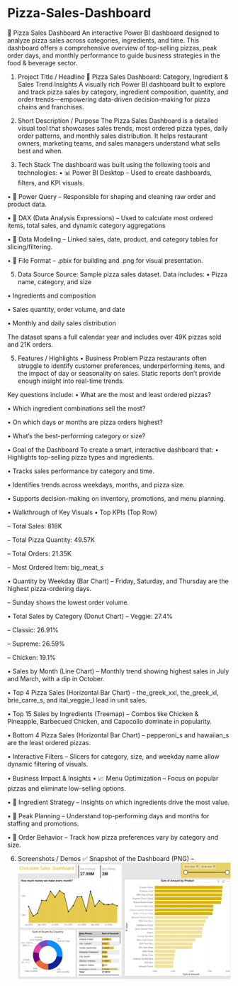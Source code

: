 # Pizza-Sales-Dashboard

🍕 Pizza Sales Dashboard
An interactive Power BI dashboard designed to analyze pizza sales across categories, ingredients, and time. This dashboard offers a comprehensive overview of top-selling pizzas, peak order days, and monthly performance to guide business strategies in the food & beverage sector.

1. Project Title / Headline
🍕 Pizza Sales Dashboard: Category, Ingredient & Sales Trend Insights
A visually rich Power BI dashboard built to explore and track pizza sales by category, ingredient composition, quantity, and order trends—empowering data-driven decision-making for pizza chains and franchises.

2. Short Description / Purpose
The Pizza Sales Dashboard is a detailed visual tool that showcases sales trends, most ordered pizza types, daily order patterns, and monthly sales distribution. It helps restaurant owners, marketing teams, and sales managers understand what sells best and when.

3. Tech Stack
The dashboard was built using the following tools and technologies:
• 📊 Power BI Desktop – Used to create dashboards, filters, and KPI visuals.

• 📂 Power Query – Responsible for shaping and cleaning raw order and product data.

• 🧠 DAX (Data Analysis Expressions) – Used to calculate most ordered items, total sales, and dynamic category aggregations

• 🧱 Data Modeling – Linked sales, date, product, and category tables for slicing/filtering.

• 📁 File Format – .pbix for building and .png for visual presentation.

5. Data Source
Source: Sample pizza sales dataset.
Data includes:
• Pizza name, category, and size

• Ingredients and composition

• Sales quantity, order volume, and date

• Monthly and daily sales distribution

The dataset spans a full calendar year and includes over 49K pizzas sold and 21K orders.

5. Features / Highlights
  • Business Problem
   Pizza restaurants often struggle to identify customer preferences, underperforming items, and the impact of day or seasonality on sales.
   Static reports don’t provide enough insight into real-time trends.

  Key questions include:
  • What are the most and least ordered pizzas?

  • Which ingredient combinations sell the most?

  • On which days or months are pizza orders highest?

  • What’s the best-performing category or size?
 
• Goal of the Dashboard
  To create a smart, interactive dashboard that:
  • Highlights top-selling pizza types and ingredients.

  • Tracks sales performance by category and time.
 
  • Identifies trends across weekdays, months, and pizza size.

  • Supports decision-making on inventory, promotions, and menu planning.

• Walkthrough of Key Visuals
  • Top KPIs (Top Row)

  – Total Sales: 818K

  – Total Pizza Quantity: 49.57K
  
  – Total Orders: 21.35K

  – Most Ordered Item: big_meat_s

• Quantity by Weekday (Bar Chart)
  – Friday, Saturday, and Thursday are the highest pizza-ordering days.

  – Sunday shows the lowest order volume.

• Total Sales by Category (Donut Chart)
  – Veggie: 27.4%

  – Classic: 26.91%

  – Supreme: 26.59%

  – Chicken: 19.1%

• Sales by Month (Line Chart)
  – Monthly trend showing highest sales in July and March, with a dip in October.

• Top 4 Pizza Sales (Horizontal Bar Chart)
  – the_greek_xxl, the_greek_xl, brie_carre_s, and ital_veggie_l lead in unit sales.

• Top 15 Sales by Ingredients (Treemap)
  – Combos like Chicken & Pineapple, Barbecued Chicken, and Capocollo dominate in popularity.

• Bottom 4 Pizza Sales (Horizontal Bar Chart)
  – pepperoni_s and hawaiian_s are the least ordered pizzas.

• Interactive Filters
  – Slicers for category, size, and weekday name allow dynamic filtering of visuals.

• Business Impact & Insights
 • 📈 Menu Optimization – Focus on popular pizzas and eliminate low-selling options.

 • 🍴 Ingredient Strategy – Insights on which ingredients drive the most value.

 • 📅 Peak Planning – Understand top-performing days and months for staffing and promotions.

 • 🧾 Order Behavior – Track how pizza preferences vary by category and size.

6. Screenshots / Demos
✅ Snapshot of the Dashboard (PNG) – ![Dashboard Preview](https://github.com/AyushP3233/Pizza-Sales-Dashboard/blob/main/Snapshot%20od%20the%20Dashboard...png)

